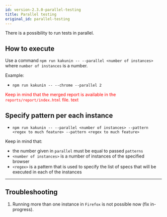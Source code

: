 ```yaml
---
id: version-2.3.0-parallel-testing
title: Parallel testing
original_id: parallel-testing
---
```

There is a possibility to run tests in parallel.

## How to execute
Use a command `npm run kakunin -- --parallel <number of instances>` where `number of instances` is a number.

Example:
- `npm run kakunin -- --chrome --parallel 2`

<span style="color:red">Keep in mind that the merged report is available in the `reports/report/index.html` file. text</span>

## Specify pattern per each instance
- `npm run kakunin -- --parallel <number of instances> --pattern <regex to much feature> --pattern <regex to much feature>`

Keep in mind that:

- the number given in `parallel` must be equal to passed `patterns`
- `<number of instances>` is a number of instances of the specified browser
- `<regex>` is a pattern that is used to specify the list of specs that will be executed in each of the instances
-----------------------------------------------------------------------------------

## Troubleshooting
1. Running more than one instance in `Firefox` is not possible now (fix in-progress).
